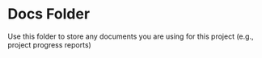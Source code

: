 # Docs Folder

Use this folder to store any documents you are using for this project (e.g., project progress reports)